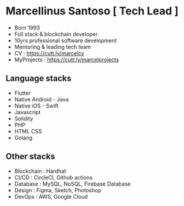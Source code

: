 # Marcellinus Santoso [ Tech Lead ]
- Born 1993
- Full stack & blockchain developer
- 10yrs professional software development
- Mentoring & leading tech team
- CV : https://cutt.ly/marcelcv
- MyProjects : https://cutt.ly/marcelprojects

## Language stacks
- Flutter
- Native Android - Java
- Native iOS - Swift
- Javascript
- Solidity
- PHP
- HTML CSS
- Golang

## Other stacks
- Blockchain : Hardhat
- CI/CD : CircleCI, Github actions
- Database : MySQL, NoSQL, Firebase Database
- Design : Figma, Sketch, Photoshop
- DevOps : AWS, Google Cloud
